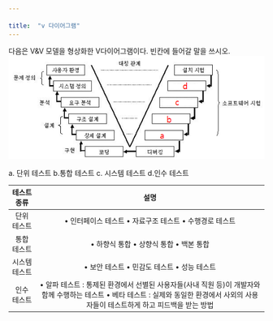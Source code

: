 ```yaml
---

title:  "v 다이어그램"
---
```


다음은 V&V 모델을 형상화한 V다이어그램이다. 빈칸에 들어갈 말을 쓰시오.
![v_diagram](../images/2023-06-07-CS5/v_diagram.png)

a. 단위 테스트 b.통합 테스트 c. 시스템 테스트 d.인수 테스트



| 테스트 종류  | 설명                                                                                                            |
|:-------:|:-------------------------------------------------------------------------------------------------------------:|
| 단위 테스트  | • 인터페이스 테스트 • 자료구조 테스트 • 수행경로 테스트                                                                             |
| 통합 테스트  | • 하향식 통합 • 상향식 통합 • 백본 통합                                                                                     |
| 시스템 테스트 | • 보안 테스트 • 민감도 테스트 • 성능 테스트                                                                                   |
| 인수 테스트  | • 알파 테스트 : 통제된 환경에서 선별된 사용자들(사내 직원 등)이 개발자와 함께 수행하는 테스트 • 베타 테스트 : 실제와 동일한 환경에서 사외의 사용자들이 테스트하게 하고 피드백을 받는 방법 |


